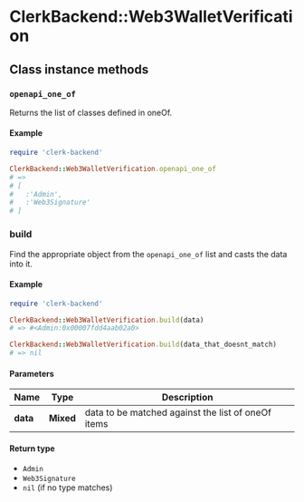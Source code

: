 # ClerkBackend::Web3WalletVerification

## Class instance methods

### `openapi_one_of`

Returns the list of classes defined in oneOf.

#### Example

```ruby
require 'clerk-backend'

ClerkBackend::Web3WalletVerification.openapi_one_of
# =>
# [
#   :'Admin',
#   :'Web3Signature'
# ]
```

### build

Find the appropriate object from the `openapi_one_of` list and casts the data into it.

#### Example

```ruby
require 'clerk-backend'

ClerkBackend::Web3WalletVerification.build(data)
# => #<Admin:0x00007fdd4aab02a0>

ClerkBackend::Web3WalletVerification.build(data_that_doesnt_match)
# => nil
```

#### Parameters

| Name | Type | Description |
| ---- | ---- | ----------- |
| **data** | **Mixed** | data to be matched against the list of oneOf items |

#### Return type

- `Admin`
- `Web3Signature`
- `nil` (if no type matches)

